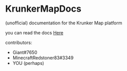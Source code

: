 # KrunkerMapDocs
(unofficial) documentation for the Krunker Map platform

you can read the docs [Here](https://github.com/giantninja908/KrunkerMapDocs/blob/main/mapDocs.md)

contributors:
- Giant#7650
- MinecraftRedstoner83#3349
- YOU (perhaps) 
